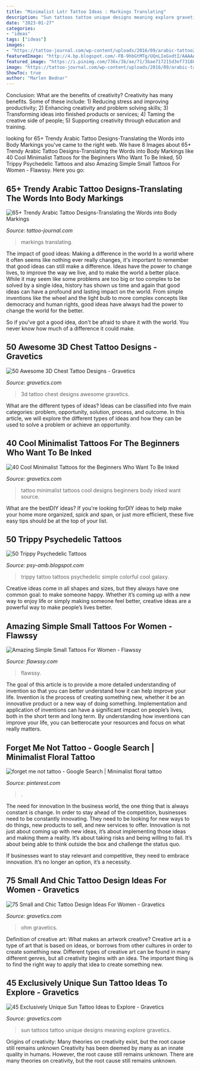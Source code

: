 ```yaml
---
title: "Minimalist Lotr Tattoo Ideas : Markings Translating"
description: "Sun tattoos tattoo unique designs meaning explore gravetics"
date: "2023-01-27"
categories:
- "ideas"
tags: ["ideas"]
images:
- "https://tattoo-journal.com/wp-content/uploads/2016/09/arabic-tattoo27-768x657.jpg"
featuredImage: "http://4.bp.blogspot.com/-FB-9hbGtMTg/UQnLIeGxdtI/AAAAAAAAEXg/-T8eEX5dCUg/s1600/simple+colorful+trippy+tattoo.jpg"
featured_image: "https://i.pinimg.com/736x/3b/ae/71/3bae717215d3ef731887dd042b96461b.jpg"
image: "https://tattoo-journal.com/wp-content/uploads/2016/09/arabic-tattoo27-768x657.jpg"
ShowToc: true
author: "Marlen Bednar"
---
```



Conclusion: What are the benefits of creativity?
Creativity has many benefits. Some of these include: 1) Reducing stress and improving productivity; 2) Enhancing creativity and problem solving skills; 3) Transforming ideas into finished products or services; 4) Taming the creative side of people; 5) Supporting creativity through education and training.

	

		
looking for 65+ Trendy Arabic Tattoo Designs-Translating the Words into Body Markings you've came to the right web. We have 8 Images about 65+ Trendy Arabic Tattoo Designs-Translating the Words into Body Markings like 40 Cool Minimalist Tattoos for the Beginners Who Want To Be Inked, 50 Trippy Psychedelic Tattoos and also Amazing Simple Small Tattoos For Women - Flawssy. Here you go:
		
    
## 65+ Trendy Arabic Tattoo Designs-Translating The Words Into Body Markings

<img loading=lazy src="https://tattoo-journal.com/wp-content/uploads/2016/09/arabic-tattoo27-768x657.jpg" onerror="this.onerror=null;this.src='https://tse2.mm.bing.net/th?id=OIP.RR4j9f73wHg-pBei37JaCAHaGV&amp;pid=15.1';" alt="65+ Trendy Arabic Tattoo Designs-Translating the Words into Body Markings">

_Source: tattoo-journal.com_

>markings translating. 

	

The impact of good ideas: Making a difference in the world
In a world where it often seems like nothing ever really changes, it's important to remember that good ideas can still make a difference. Ideas have the power to change lives, to improve the way we live, and to make the world a better place.
While it may seem like some problems are too big or too complex to be solved by a single idea, history has shown us time and again that good ideas can have a profound and lasting impact on the world. From simple inventions like the wheel and the light bulb to more complex concepts like democracy and human rights, good ideas have always had the power to change the world for the better.

So if you've got a good idea, don't be afraid to share it with the world. You never know how much of a difference it could make.

    
## 50 Awesome 3D Chest Tattoo Designs - Gravetics

<img loading=lazy src="http://www.gravetics.com/wp-content/uploads/2018/05/3D-Chest-Tattoo-32.jpg" onerror="this.onerror=null;this.src='https://tse2.mm.bing.net/th?id=OIP.DMDZMz3mGuYzkaA7CrmITQHaIb&amp;pid=15.1';" alt="50 Awesome 3D Chest Tattoo Designs - Gravetics">

_Source: gravetics.com_

>3d tattoo chest designs awesome gravetics. 

	

What are the different types of ideas?
Ideas can be classified into five main categories: problem, opportunity, solution, process, and outcome. In this article, we will explore the different types of ideas and how they can be used to solve a problem or achieve an opportunity.

    
## 40 Cool Minimalist Tattoos For The Beginners Who Want To Be Inked

<img loading=lazy src="https://www.gravetics.com/wp-content/uploads/2017/08/Minimalist-Tattoo.jpg" onerror="this.onerror=null;this.src='https://tse4.mm.bing.net/th?id=OIP.ooXR6m2tLEnqIgHtwRDVbgHaHa&amp;pid=15.1';" alt="40 Cool Minimalist Tattoos for the Beginners Who Want To Be Inked">

_Source: gravetics.com_

>tattoo minimalist tattoos cool designs beginners body inked want source. 

	

What are the bestDIY ideas?
If you're looking forDIY ideas to help make your home more organized, spick and span, or just more efficient, these five easy tips should be at the top of your list.

    
## 50 Trippy Psychedelic Tattoos

<img loading=lazy src="http://4.bp.blogspot.com/-FB-9hbGtMTg/UQnLIeGxdtI/AAAAAAAAEXg/-T8eEX5dCUg/s1600/simple+colorful+trippy+tattoo.jpg" onerror="this.onerror=null;this.src='https://tse4.mm.bing.net/th?id=OIP.rKW08WgIOVFxh8jd2-BUJwHaJ3&amp;pid=15.1';" alt="50 Trippy Psychedelic Tattoos">

_Source: psy-amb.blogspot.com_

>trippy tattoo tattoos psychedelic simple colorful cool galaxy. 

	

Creative ideas come in all shapes and sizes, but they always have one common goal: to make someone happy. Whether it’s coming up with a new way to enjoy life or simply making someone feel better, creative ideas are a powerful way to make people’s lives better.

    
## Amazing Simple Small Tattoos For Women - Flawssy

<img loading=lazy src="http://flawssy.com/wp-content/uploads/2016/06/Simple-Arm-Tattoo-Designs-for-Women.jpg" onerror="this.onerror=null;this.src='https://tse3.mm.bing.net/th?id=OIP.ools0xfMMMEC5NCH7EAyewHaKt&amp;pid=15.1';" alt="Amazing Simple Small Tattoos For Women - Flawssy">

_Source: flawssy.com_

>flawssy. 

	

The goal of this article is to provide a more detailed understanding of invention so that you can better understand how it can help improve your life.
Invention is the process of creating something new, whether it be an innovative product or a new way of doing something. Implementation and application of inventions can have a significant impact on people’s lives, both in the short term and long term. By understanding how inventions can improve your life, you can betterocate your resources and focus on what really matters.

    
## Forget Me Not Tattoo - Google Search | Minimalist Floral Tattoo

<img loading=lazy src="https://i.pinimg.com/736x/3b/ae/71/3bae717215d3ef731887dd042b96461b.jpg" onerror="this.onerror=null;this.src='https://tse1.mm.bing.net/th?id=OIP.lZgyc3k4Hp0_m4oVuWUK1AHaLn&amp;pid=15.1';" alt="forget me not tattoo - Google Search | Minimalist floral tattoo">

_Source: pinterest.com_

>. 

	

The need for innovation
In the business world, the one thing that is always constant is change. In order to stay ahead of the competition, businesses need to be constantly innovating. They need to be looking for new ways to do things, new products to sell, and new services to offer.
Innovation is not just about coming up with new ideas, it’s about implementing those ideas and making them a reality. It’s about taking risks and being willing to fail. It’s about being able to think outside the box and challenge the status quo.

If businesses want to stay relevant and competitive, they need to embrace innovation. It’s no longer an option, it’s a necessity.

    
## 75 Small And Chic Tattoo Design Ideas For Women - Gravetics

<img loading=lazy src="https://www.gravetics.com/wp-content/uploads/2016/11/Ohm.jpg" onerror="this.onerror=null;this.src='https://tse2.mm.bing.net/th?id=OIP.DAPhcE67JnbG1Mw2yEfbKgHaKj&amp;pid=15.1';" alt="75 Small and Chic Tattoo Design Ideas For Women - Gravetics">

_Source: gravetics.com_

>ohm gravetics. 

	

Definition of creative art: What makes an artwork creative?
Creative art is a type of art that is based on ideas, or borrows from other cultures in order to create something new. 
Different types of creative art can be found in many different genres, but all creativity begins with an idea. The important thing is to find the right way to apply that idea to create something new.

    
## 45 Exclusively Unique Sun Tattoo Ideas To Explore - Gravetics

<img loading=lazy src="http://www.gravetics.com/wp-content/uploads/2017/05/minimaltattoo-smalltattoo-handpoked-suntattoo-handpokers.jpg" onerror="this.onerror=null;this.src='https://tse2.mm.bing.net/th?id=OIP.lrsOAcqeY9XXjwGOo5rs-AHaHa&amp;pid=15.1';" alt="45 Exclusively Unique Sun Tattoo Ideas to Explore - Gravetics">

_Source: gravetics.com_

>sun tattoos tattoo unique designs meaning explore gravetics. 

	

Origins of creativity: Many theories on creativity exist, but the root cause still remains unknown
Creativity has been deemed by many as an innate quality in humans. However, the root cause still remains unknown. There are many theories on creativity, but the root cause still remains unknown.

